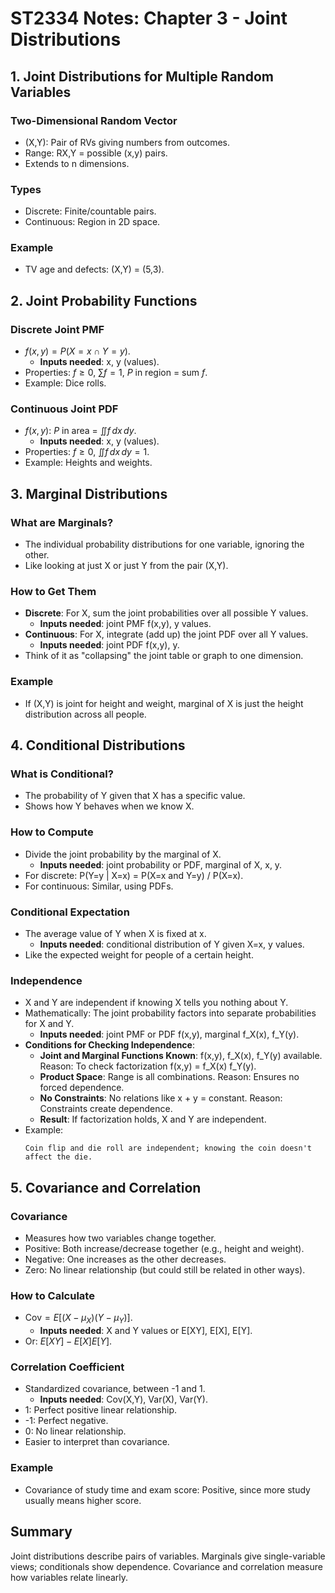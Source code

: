 # ST2334 Notes: Chapter 3 - Joint Distributions

## 1. Joint Distributions for Multiple Random Variables

### Two-Dimensional Random Vector
- (X,Y): Pair of RVs giving numbers from outcomes.
- Range: RX,Y = possible (x,y) pairs.
- Extends to n dimensions.

### Types
- Discrete: Finite/countable pairs.
- Continuous: Region in 2D space.

### Example
- TV age and defects: (X,Y) = (5,3).

## 2. Joint Probability Functions

### Discrete Joint PMF
- $f(x,y) = P(X=x \cap Y=y)$.
  - **Inputs needed**: x, y (values).
- Properties: $f \geq 0$, $\sum f = 1$, $P$ in region = sum $f$.
- Example: Dice rolls.

### Continuous Joint PDF
- $f(x,y)$: $P$ in area = $\iint f \, dx \, dy$.
  - **Inputs needed**: x, y (values).
- Properties: $f \geq 0$, $\iint f \, dx \, dy = 1$.
- Example: Heights and weights.

## 3. Marginal Distributions

### What are Marginals?
- The individual probability distributions for one variable, ignoring the other.
- Like looking at just X or just Y from the pair (X,Y).

### How to Get Them
- **Discrete**: For X, sum the joint probabilities over all possible Y values.
  - **Inputs needed**: joint PMF f(x,y), y values.
- **Continuous**: For X, integrate (add up) the joint PDF over all Y values.
  - **Inputs needed**: joint PDF f(x,y), y.
- Think of it as "collapsing" the joint table or graph to one dimension.

### Example
- If (X,Y) is joint for height and weight, marginal of X is just the height distribution across all people.

## 4. Conditional Distributions

### What is Conditional?
- The probability of Y given that X has a specific value.
- Shows how Y behaves when we know X.

### How to Compute
- Divide the joint probability by the marginal of X.
  - **Inputs needed**: joint probability or PDF, marginal of X, x, y.
- For discrete: P(Y=y | X=x) = P(X=x and Y=y) / P(X=x).
- For continuous: Similar, using PDFs.

### Conditional Expectation
- The average value of Y when X is fixed at x.
  - **Inputs needed**: conditional distribution of Y given X=x, y values.
- Like the expected weight for people of a certain height.

### Independence
- X and Y are independent if knowing X tells you nothing about Y.
- Mathematically: The joint probability factors into separate probabilities for X and Y.
  - **Inputs needed**: joint PMF or PDF f(x,y), marginal f_X(x), f_Y(y).
- **Conditions for Checking Independence**:
  - **Joint and Marginal Functions Known**: f(x,y), f_X(x), f_Y(y) available. Reason: To check factorization f(x,y) = f_X(x) f_Y(y).
  - **Product Space**: Range is all combinations. Reason: Ensures no forced dependence.
  - **No Constraints**: No relations like x + y = constant. Reason: Constraints create dependence.
  - **Result**: If factorization holds, X and Y are independent.
- Example:
  ```
  Coin flip and die roll are independent; knowing the coin doesn't affect the die.
  ```

## 5. Covariance and Correlation

### Covariance
- Measures how two variables change together.
- Positive: Both increase/decrease together (e.g., height and weight).
- Negative: One increases as the other decreases.
- Zero: No linear relationship (but could still be related in other ways).

### How to Calculate
- $\text{Cov} = E[(X - \mu_X)(Y - \mu_Y)]$.
  - **Inputs needed**: X and Y values or E[XY], E[X], E[Y].
- Or: $E[XY] - E[X] E[Y]$.

### Correlation Coefficient
- Standardized covariance, between -1 and 1.
  - **Inputs needed**: Cov(X,Y), Var(X), Var(Y).
- 1: Perfect positive linear relationship.
- -1: Perfect negative.
- 0: No linear relationship.
- Easier to interpret than covariance.

### Example
- Covariance of study time and exam score: Positive, since more study usually means higher score.

## Summary
Joint distributions describe pairs of variables. Marginals give single-variable views; conditionals show dependence. Covariance and correlation measure how variables relate linearly.